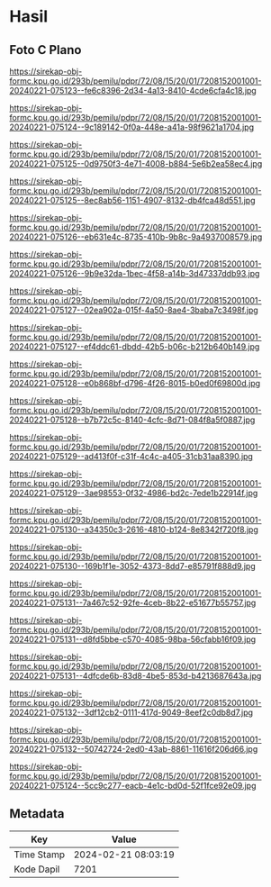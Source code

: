 # Hasil

## Foto C Plano

https://sirekap-obj-formc.kpu.go.id/293b/pemilu/pdpr/72/08/15/20/01/7208152001001-20240221-075123--fe6c8396-2d34-4a13-8410-4cde6cfa4c18.jpg

https://sirekap-obj-formc.kpu.go.id/293b/pemilu/pdpr/72/08/15/20/01/7208152001001-20240221-075124--9c189142-0f0a-448e-a41a-98f9621a1704.jpg

https://sirekap-obj-formc.kpu.go.id/293b/pemilu/pdpr/72/08/15/20/01/7208152001001-20240221-075125--0d9750f3-4e71-4008-b884-5e6b2ea58ec4.jpg

https://sirekap-obj-formc.kpu.go.id/293b/pemilu/pdpr/72/08/15/20/01/7208152001001-20240221-075125--8ec8ab56-1151-4907-8132-db4fca48d551.jpg

https://sirekap-obj-formc.kpu.go.id/293b/pemilu/pdpr/72/08/15/20/01/7208152001001-20240221-075126--eb631e4c-8735-410b-9b8c-9a4937008579.jpg

https://sirekap-obj-formc.kpu.go.id/293b/pemilu/pdpr/72/08/15/20/01/7208152001001-20240221-075126--9b9e32da-1bec-4f58-a14b-3d47337ddb93.jpg

https://sirekap-obj-formc.kpu.go.id/293b/pemilu/pdpr/72/08/15/20/01/7208152001001-20240221-075127--02ea902a-015f-4a50-8ae4-3baba7c3498f.jpg

https://sirekap-obj-formc.kpu.go.id/293b/pemilu/pdpr/72/08/15/20/01/7208152001001-20240221-075127--ef4ddc61-dbdd-42b5-b06c-b212b640b149.jpg

https://sirekap-obj-formc.kpu.go.id/293b/pemilu/pdpr/72/08/15/20/01/7208152001001-20240221-075128--e0b868bf-d796-4f26-8015-b0ed0f69800d.jpg

https://sirekap-obj-formc.kpu.go.id/293b/pemilu/pdpr/72/08/15/20/01/7208152001001-20240221-075128--b7b72c5c-8140-4cfc-8d71-084f8a5f0887.jpg

https://sirekap-obj-formc.kpu.go.id/293b/pemilu/pdpr/72/08/15/20/01/7208152001001-20240221-075129--ad413f0f-c31f-4c4c-a405-31cb31aa8390.jpg

https://sirekap-obj-formc.kpu.go.id/293b/pemilu/pdpr/72/08/15/20/01/7208152001001-20240221-075129--3ae98553-0f32-4986-bd2c-7ede1b22914f.jpg

https://sirekap-obj-formc.kpu.go.id/293b/pemilu/pdpr/72/08/15/20/01/7208152001001-20240221-075130--a34350c3-2616-4810-b124-8e8342f720f8.jpg

https://sirekap-obj-formc.kpu.go.id/293b/pemilu/pdpr/72/08/15/20/01/7208152001001-20240221-075130--169b1f1e-3052-4373-8dd7-e85791f888d9.jpg

https://sirekap-obj-formc.kpu.go.id/293b/pemilu/pdpr/72/08/15/20/01/7208152001001-20240221-075131--7a467c52-92fe-4ceb-8b22-e51677b55757.jpg

https://sirekap-obj-formc.kpu.go.id/293b/pemilu/pdpr/72/08/15/20/01/7208152001001-20240221-075131--d8fd5bbe-c570-4085-98ba-56cfabb16f09.jpg

https://sirekap-obj-formc.kpu.go.id/293b/pemilu/pdpr/72/08/15/20/01/7208152001001-20240221-075131--4dfcde6b-83d8-4be5-853d-b4213687643a.jpg

https://sirekap-obj-formc.kpu.go.id/293b/pemilu/pdpr/72/08/15/20/01/7208152001001-20240221-075132--3df12cb2-0111-417d-9049-8eef2c0db8d7.jpg

https://sirekap-obj-formc.kpu.go.id/293b/pemilu/pdpr/72/08/15/20/01/7208152001001-20240221-075132--50742724-2ed0-43ab-8861-11616f206d66.jpg

https://sirekap-obj-formc.kpu.go.id/293b/pemilu/pdpr/72/08/15/20/01/7208152001001-20240221-075124--5cc9c277-eacb-4e1c-bd0d-52f1fce92e09.jpg


## Metadata

| Key        | Value               |
| ---------- | ------------------- |
| Time Stamp | 2024-02-21 08:03:19 |
| Kode Dapil | 7201                |



